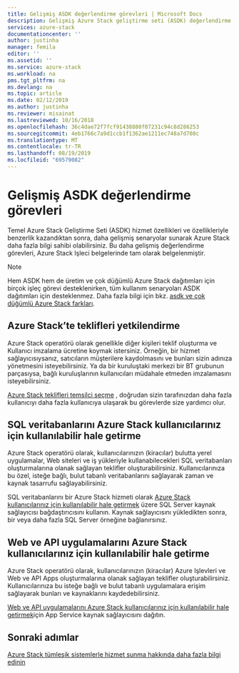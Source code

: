 ```yaml
---
title: Gelişmiş ASDK değerlendirme görevleri | Microsoft Docs
description: Gelişmiş Azure Stack geliştirme seti (ASDK) değerlendirme görevleri hakkında bilgi edinin.
services: azure-stack
documentationcenter: ''
author: justinha
manager: femila
editor: ''
ms.assetid: ''
ms.service: azure-stack
ms.workload: na
pms.tgt_pltfrm: na
ms.devlang: na
ms.topic: article
ms.date: 02/12/2019
ms.author: justinha
ms.reviewer: misainat
ms.lastreviewed: 10/16/2018
ms.openlocfilehash: 36c4dae72f7fcf91438880f07231c94c8d286253
ms.sourcegitcommit: 4eb1766c7a9d1ccb1f1362ae1211ec748a7d708c
ms.translationtype: MT
ms.contentlocale: tr-TR
ms.lasthandoff: 08/19/2019
ms.locfileid: "69579082"
---
```

# <a name="advanced-asdk-evaluation-tasks"></a>Gelişmiş ASDK değerlendirme görevleri
Temel Azure Stack Geliştirme Seti (ASDK) hizmet özellikleri ve özellikleriyle benzerlik kazandıktan sonra, daha gelişmiş senaryolar sunarak Azure Stack daha fazla bilgi sahibi olabilirsiniz. Bu daha gelişmiş değerlendirme görevleri, Azure Stack Işleci belgelerinde tam olarak belgelenmiştir.

> [!NOTE]
> Hem ASDK hem de üretim ve çok düğümlü Azure Stack dağıtımları için birçok işleç görevi desteklenirken, tüm kullanım senaryoları ASDK dağıtımları için desteklenmez. Daha fazla bilgi için bkz. [asdk ve çok düğümlü Azure Stack farkları](asdk-what-is.md#asdk-and-multi-node-azure-stack-differences).

## <a name="delegate-offers-in-azure-stack"></a>Azure Stack’te teklifleri yetkilendirme
Azure Stack operatörü olarak genellikle diğer kişileri teklif oluşturma ve Kullanıcı imzalama ücretine koymak istersiniz. Örneğin, bir hizmet sağlayıcısıysanız, satıcıların müşterilere kaydolmasını ve bunları sizin adınıza yönetmesini isteyebilirsiniz. Ya da bir kuruluştaki merkezi bir BT grubunun parçasıysa, bağlı kuruluşlarının kullanıcıları müdahale etmeden imzalamasını isteyebilirsiniz.

[Azure Stack teklifleri temsilci seçme](../operator/azure-stack-delegated-provider.md) , doğrudan sizin tarafınızdan daha fazla kullanıcıyı daha fazla kullanıcıya ulaşarak bu görevlerde size yardımcı olur.

## <a name="make-sql-databases-available-to-your-azure-stack-users"></a>SQL veritabanlarını Azure Stack kullanıcılarınız için kullanılabilir hale getirme
Azure Stack operatörü olarak, kullanıcılarınızın (kiracılar) bulutta yerel uygulamalar, Web siteleri ve iş yükleriyle kullanabilecekleri SQL veritabanları oluşturmalarına olanak sağlayan teklifler oluşturabilirsiniz. Kullanıcılarınıza bu özel, isteğe bağlı, bulut tabanlı veritabanlarını sağlayarak zaman ve kaynak tasarrufu sağlayabilirsiniz.

SQL veritabanlarını bir Azure Stack hizmeti olarak [Azure Stack kullanıcılarınız için kullanılabilir hale getirmek](../operator/azure-stack-tutorial-sql-server.md) üzere SQL Server kaynak sağlayıcısı bağdaştırıcısını kullanın. Kaynak sağlayıcısını yükledikten sonra, bir veya daha fazla SQL Server örneğine bağlanırsınız.

## <a name="make-web-and-api-apps-available-to-your-azure-stack-users"></a>Web ve API uygulamalarını Azure Stack kullanıcılarınız için kullanılabilir hale getirme
Azure Stack operatörü olarak, kullanıcılarınızın (kiracılar) Azure Işlevleri ve Web ve API Apps oluşturmalarına olanak sağlayan teklifler oluşturabilirsiniz. Kullanıcılarınıza bu isteğe bağlı ve bulut tabanlı uygulamalara erişim sağlayarak bunları ve kaynaklarını kaydedebilirsiniz.

[Web ve API uygulamalarını Azure Stack kullanıcılarınız için kullanılabilir hale getirmek](../operator/azure-stack-tutorial-app-service.md)için App Service kaynak sağlayıcısını dağıtın.

## <a name="next-steps"></a>Sonraki adımlar

[Azure Stack tümleşik sistemlerle hizmet sunma hakkında daha fazla bilgi edinin](../operator/azure-stack-offer-services-overview.md)

